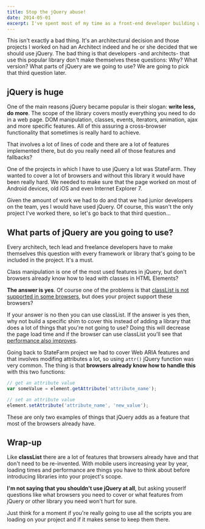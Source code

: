 ```yaml
---
title: Stop the jQuery abuse!
date: 2014-05-01
excerpt: I've spent most of my time as a front-end developer building web pages that reach people from all around the globe. Most of that time was when I was working at Globant. All of the sites I helped build there have one particular thing in common&#58; jQuery.
---
```


This isn't exactly a bad thing. It's an architectural decision and those projects I worked on had an Architect indeed and he or she decided that we should use jQuery. The bad thing is that developers -and architects- that use this popular library don't make themselves these questions: Why? What version? What parts of jQuery are we going to use? We are going to pick that third question later.

## jQuery is huge

One of the main reasons jQuery became popular is their slogan: **write less, do more**. The scope of the library covers mostly everything you need to do in a web page. DOM manipulation, classes, events, iterators, animation, ajax and more specific features. All of this assuring a cross-browser functionality that sometimes is really hard to achieve.

That involves a lot of lines of code and there are a lot of features implemented there, but do you really need all of those features and fallbacks?

One of the projects in which I have to use jQuery a lot was StateFarm. They wanted to cover a lot of browsers and without this library it would have been really hard. We needed to make sure that the page worked on most of Android devices, old iOS and even Internet Explorer 7.

Given the amount of work we had to do and that we had junior developers on the team, yes I would have used jQuery. Of course, this wasn't the only project I've worked there, so let's go back to that third question...

## What parts of jQuery are you going to use?

Every architech, tech lead and freelance developers have to make themselves this question with every framework or library that's going to be included in the project. It's a must.

Class manipulation is one of the most used features in jQuery, but don't browsers already know how to lead with classes in HTML Elements?

**The answer is yes**. Of course one of the problems is that [classList is not supported in some browsers](//caniuse.com/classlist), but does your project support these browsers?

If your answer is no then you can use classList. If the answer is yes then, why not build a specific shim to cover this instead of adding a library that does a lot of things that you're not going to use? Doing this will decrease the page load time and if the browser can use classList you'll see that [performance also improves](//jsperf.com/classlistvsjquery).

Going back to StateFarm project we had to cover Web ARIA features and that involves modifing attributes a lot, so using `attr()` jQuery function was very common. The thing is that **browsers already know how to handle this** with this two functions:

```js
// get an attribute value
var someValue = element.getAttribute('attribute_name');

// set an attribute value
element.setAttribute('attribute_name', 'new_value');
```

These are only two examples of things that jQuery adds as a feature that most of the browsers already have.

## Wrap-up

Like **classList** there are a lot of features that browsers already have and that don't need to be re-invented. With mobile users increasing year by year, loading times and performance are things you have to think about before introducing libraries into your project's scope.

**I'm not saying that you shouldn't use jQuery at all**, but asking youserlf questions like what browsers you need to cover or what features from jQuery or other library you need won't hurt for sure.

Just think for a moment if you're really going to use all the scripts you are loading on your project and if it makes sense to keep them there.
